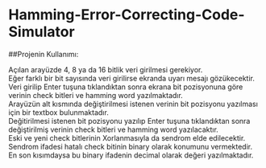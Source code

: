 # Hamming-Error-Correcting-Code-Simulator   

##Projenin Kullanımı:   

Açılan arayüzde 4, 8 ya da 16 bitlik veri girilmesi gerekiyor.      
Eğer farklı bir bit sayısında veri girilirse ekranda uyarı mesajı gözükecektir.     
Veri girilip Enter tuşuna tıklandıktan sonra ekrana bit pozisyonuna göre verinin check bitleri ve hamming word yazılmaktadır.    
Arayüzün alt kısmında değiştirilmesi istenen verinin bit pozisyonu yazılması için bir textbox bulunmaktadır.    
Değitirilmesi istenen bit pozisyonu yazılıp Enter tuşuna tıklandıktan sonra değiştirilmiş verinin check bitleri ve hamming word yazılacaktır.   
Eski ve yeni check bitlerinin Xorlanmasıyla da sendrom elde edilecektir.   
Sendrom ifadesi hatalı check bitinin binary olarak konumunu vermektedir.     
En son kısımdaysa bu binary ifadenin decimal olarak değeri yazılmaktadır.   

